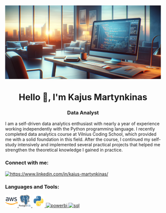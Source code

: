 ![Cover](Cover.png)

<h1 align="center">Hello 👋, I'm Kajus Martynkinas</h1>
<h3 align="center">Data Analyst</h3>

I am a self-driven data analytics enthusiast with nearly a year of experience working independently with the Python programming language. I recently completed data analytics course at Vilnius Coding School, which provided me with a solid foundation in this field. After the course, I continued my self-study intensively and implemented several practical projects that helped me strengthen the theoretical knowledge I gained in practice. 

<h3 align="left">Connect with me:</h3>
<p align="left">
<a href="https://linkedin.com/in/https://www.linkedin.com/in/kajus-martynkinas/" target="blank"><img align="center" src="https://raw.githubusercontent.com/rahuldkjain/github-profile-readme-generator/master/src/images/icons/Social/linked-in-alt.svg" alt="https://www.linkedin.com/in/kajus-martynkinas/" height="30" width="40" /></a>
</p>

<h3 align="left">Languages and Tools:</h3>
<p align="left">
  <a href="https://aws.amazon.com" target="_blank" rel="noreferrer"> <img src="https://raw.githubusercontent.com/devicons/devicon/master/icons/amazonwebservices/amazonwebservices-original-wordmark.svg" alt="aws" width="40" height="40"/> </a>
  <a href="https://www.postgresql.org" target="_blank" rel="noreferrer"> <img src="https://raw.githubusercontent.com/devicons/devicon/master/icons/postgresql/postgresql-original-wordmark.svg" alt="postgresql" width="40" height="40"/> </a>
  <a href="https://www.python.org" target="_blank" rel="noreferrer"> <img src="https://raw.githubusercontent.com/devicons/devicon/master/icons/python/python-original.svg" alt="python" width="40" height="40"/> </a>
  <a href="https://powerbi.microsoft.com" target="_blank" rel="noreferrer"> <img src="https://logohistory.net/wp-content/uploads/2023/05/Power-BI-Logo.png" alt="powerbi" width="40" height="40"/> </a>
  <a href="https://www.sql.org/" target="_blank" rel="noreferrer"> <img src="https://www.clipartmax.com/png/middle/87-879804_exported-database-from-azure-sql-failed-to-be-imported-sql-azure.png" alt="sql" width="40" height="40"/> </a>
</p>
